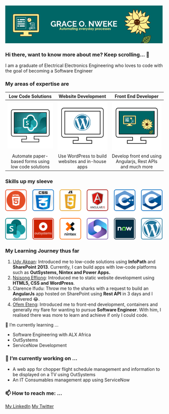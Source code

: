 ![Cover image](https://github.com/lagra-iku/lagra-iku/blob/main/Readme%20Cover%20Page.png)

### Hi there, want to know more about me? Keep scrolling... 👋
I am a graduate of Electrical Electronics Engineering who loves to code with the goal of becoming a Software Engineer

### My areas of expertise are
| Low Code Solutions | Website Development | Front End Developer |
| :---: | :---: | :---: |
|<img src="low code.png" alt="section image" width="200"/> |<img src="WORDPRESS1.png" alt="section image" width="200"/> |<img src="Frontend1.png" alt="section image" width="200"/>|
|Automate paper-based forms using low code solutions | Use WordPress to build websites and in-house apps | Develop front end using Angularjs, Rest APIs and much more |

### Skills up my sleeve
<img src="mySkills.png" alt="My skills in image" width="500"/> 

### My Learning Journey thus far
1. <a href="https://www.linkedin.com/in/hanson-udy-akpan-4b47909/">Udy Akpan</a>: Introduced me to low-code solutions using **InfoPath** and **SharePoint 2013**. Currently, I can build apps with low-code platforms such as **OutSystems, Nintex and Power Apps.**
2. <a href="https://www.linkedin.com/in/nsisongeffiong/">Nsisong Effiong</a>: Introduced me to static website development using **HTML5, CSS and WordPress**.
3. Clarence Ifudu: Throw me to the sharks with a request to build an **AngularJs** app hosted on SharePoint using **Rest API** in 3 days and I delivered 😂.
4. <a href="https://hevodata.com/learn/author/ofem-eteng/">Ofem Eteng</a>: Introduced me to front-end development, containers and generally my flare for wanting to pursue **Software Engineer**. With him, I realised there was more to learn and achieve if only I could code.

🌱 I’m currently learning ...
- Software Engineering with ALX Africa
- OutSystems
- ServiceNow Development

### 🔭 I’m currently working on ...
- A web app for chopper flight schedule management and information to be displayed on a TV using OutSystems
- An IT Consumables management app using ServiceNow

### 📫 How to reach me: ...
<a href="http://www.linkedin.com/in/grace-ikujuni">My LinkedIn</a>   <a href="https://twitter.com/Lagra_Iku">My Twitter</a>

<!--
**lagra-iku/lagra-iku** is a ✨ _special_ ✨ repository because its `README.md` (this file) appears on your GitHub profile.

🌱 I’m currently learning software Engineering with ALX Africa 
Here are some ideas to get you started:

- 🔭 I’m currently working on ...
- 🌱 I’m currently learning ...
- 👯 I’m looking to collaborate on ...
- 🤔 I’m looking for help with ...
- 💬 Ask me about ...
- 📫 How to reach me: ...
- 😄 Pronouns: ...
- ⚡ Fun fact: ...
-->
